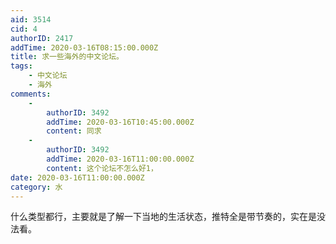 ```yaml
---
aid: 3514
cid: 4
authorID: 2417
addTime: 2020-03-16T08:15:00.000Z
title: 求一些海外的中文论坛。
tags:
    - 中文论坛
    - 海外
comments:
    -
        authorID: 3492
        addTime: 2020-03-16T10:45:00.000Z
        content: 同求
    -
        authorID: 3492
        addTime: 2020-03-16T11:00:00.000Z
        content: 这个论坛不怎么好1，
date: 2020-03-16T11:00:00.000Z
category: 水
---
```


什么类型都行，主要就是了解一下当地的生活状态，推特全是带节奏的，实在是没法看。
